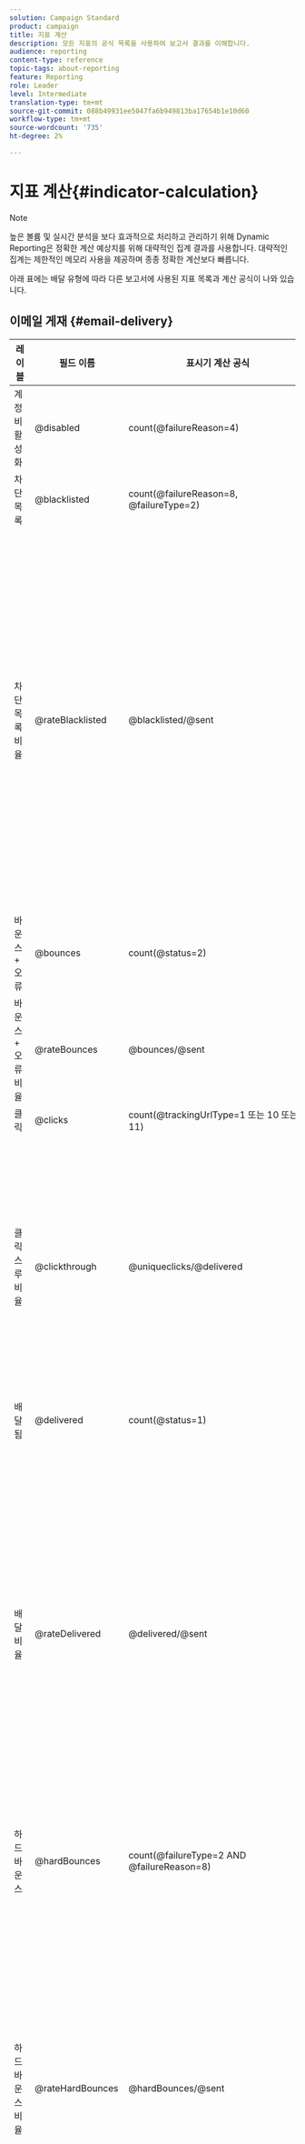 ```yaml
---
solution: Campaign Standard
product: campaign
title: 지표 계산
description: 모든 지표의 공식 목록을 사용하여 보고서 결과를 이해합니다.
audience: reporting
content-type: reference
topic-tags: about-reporting
feature: Reporting
role: Leader
level: Intermediate
translation-type: tm+mt
source-git-commit: 088b49931ee5047fa6b949813ba17654b1e10d60
workflow-type: tm+mt
source-wordcount: '735'
ht-degree: 2%

---
```



# 지표 계산{#indicator-calculation}

>[!NOTE]
>
>높은 볼륨 및 실시간 분석을 보다 효과적으로 처리하고 관리하기 위해 Dynamic Reporting은 정확한 계산 예상치를 위해 대략적인 집계 결과를 사용합니다. 대략적인 집계는 제한적인 메모리 사용을 제공하며 종종 정확한 계산보다 빠릅니다.

아래 표에는 배달 유형에 따라 다른 보고서에 사용된 지표 목록과 계산 공식이 나와 있습니다.

## 이메일 게재 {#email-delivery}

<table> 
 <thead> 
  <tr> 
   <th> <strong>레이블</strong> <br /> </th> 
   <th> <strong>필드 이름</strong> <br /> </th> 
   <th> <strong>표시기 계산 공식</strong> <br /> </th> 
   <th> <strong>댓글</strong><br /> </th> 
  </tr> 
 </thead> 
 <tbody> 
  <tr> 
   <td> 계정 비활성화<br /> </td> 
   <td> @disabled<br /> </td> 
   <td> count(@failureReason=4)<br /> </td> 
   <td> </td> 
  </tr> 
  <tr> 
   <td> 차단 목록<br /> </td> 
   <td> @blacklisted<br /> </td> 
   <td> count(@failureReason=8, @failureType=2)<br /> </td> 
   <td> </td> 
  </tr> 
  <tr> 
   <td> 차단 목록 비율<br /> </td> 
   <td> @rateBlacklisted<br /> </td> 
   <td> @blacklisted/@sent<br /> </td> 
   <td> 비율 계산의 분모는 전송 횟수(배달됨 + 바운스 수)를 기반으로 합니다.<br /> </td> 
  </tr> 
  <tr> 
   <td> 바운스 + 오류<br /> </td> 
   <td> @bounces<br /> </td> 
   <td> count(@status=2)<br /> </td> 
   <td> </td> 
  </tr> 
  <tr> 
   <td> 바운스 + 오류 비율<br /> </td> 
   <td> @rateBounces<br /> </td> 
   <td> @bounces/@sent<br /> </td> 
   <td> </td> 
  </tr> 
  <tr> 
   <td> 클릭<br /> </td> 
   <td> @clicks<br /> </td> 
   <td> count(@trackingUrlType=1 또는 10 또는 11)<br /> </td> 
   <td> </td> 
  </tr> 
  <tr> 
   <td> 클릭스루 비율<br /> </td> 
   <td> @clickthrough<br /> </td> 
   <td> @uniqueclicks/@delivered<br /> </td> 
   <td> 비율 계산의 분모는 [배달됨]만 기반으로 합니다.<br /> </td> 
  </tr> 
  <tr> 
   <td> 배달됨<br /> </td> 
   <td> @delivered<br /> </td> 
   <td> count(@status=1)<br /> </td> 
   <td> </td> 
  </tr> 
  <tr> 
   <td> 배달 비율<br /> </td> 
   <td> @rateDelivered<br /> </td> 
   <td> @delivered/@sent<br /> </td> 
   <td> 비율 계산의 분모는 전송 횟수(배달됨 + 바운스 수)를 기반으로 합니다.<br /> </td> 
  </tr> 
  <tr> 
   <td> 하드 바운스<br /> </td> 
   <td> @hardBounces<br /> </td> 
   <td> count(@failureType=2 AND @failureReason=8)<br /> </td> 
   <td> </td> 
  </tr> 
  <tr> 
   <td> 하드 바운스 비율<br /> </td> 
   <td> @rateHardBounces<br /> </td> 
   <td> @hardBounces/@sent<br /> </td> 
   <td> 비율 계산의 분모는 전송 횟수(배달됨 + 바운스 수)를 기반으로 합니다.<br /> </td> 
  </tr> 
  <tr> 
   <td> 잘못된 도메인<br /> </td> 
   <td> @invalidDomain<br /> </td> 
   <td> count(@failureReason=2)<br /> </td> 
   <td> </td> 
  </tr> 
  <tr> 
   <td> 사서함 전체<br /> </td> 
   <td> @mailBoxFull<br /> </td> 
   <td> count(@failureReason=5)<br /> </td> 
   <td> </td> 
  </tr> 
  <tr> 
   <td> 미러 페이지<br /> </td> 
   <td> @mirrorPage<br /> </td> 
   <td> count(@trackingUrlType=6)<br /> </td> 
   <td> 비율 계산의 분모는 [배달됨]만 기반으로 합니다.<br /> </td> 
  </tr> 
  <tr> 
   <td> 미러 페이지 속도<br /> </td> 
   <td> @rateMirrorPage<br /> </td> 
   <td> @mirrorPage/@delivered<br /> </td> 
   <td> </td> 
  </tr> 
  <tr> 
   <td> 연결되지 않음<br /> </td> 
   <td> @notConnected<br /> </td> 
   <td> count(@failureReason=6)<br /> </td> 
   <td> </td> 
  </tr> 
  <tr> 
   <td> 열기<br /> </td> 
   <td> @uniqueOpens<br /> </td> 
   <td> count(@trackingUrlType=2 + unique(@trackingUrlType=1,2,3,6,10,11) - unique(@trackingUrlType=2))<br /> </td> 
   <td> </td> 
  </tr> 
  <tr> 
   <td> 열기 속도<br /> </td> 
   <td> @rateOpens<br /> </td> 
   <td> @opens/@delivered<br /> </td> 
   <td> 비율 계산의 분모는 [배달됨]만 기반으로 합니다.<br /> </td> 
  </tr> 
  <tr> 
   <td> 격리<br /> </td> 
   <td> @quarantine<br /> </td> 
   <td> isQuarantine=true<br /> </td> 
   <td> </td> 
  </tr> 
  <tr> 
   <td> 격리 비율<br /> </td> 
   <td> @rateQuarantine<br /> </td> 
   <td> @quarantine/@sent<br /> </td> 
   <td> 비율 계산의 분모는 전송 횟수(배달됨 + 바운스 수)를 기반으로 합니다.<br /> </td> 
  </tr>
  <tr> 
   <td> 거부됨<br /> </td> 
   <td> @rejected<br /> </td> 
   <td> count(@failureReason=20, @failureType=2)<br /> </td> 
   <td> </td> 
  </tr> 
  <tr> 
   <td> 거부된 속도<br /> </td> 
   <td> @rateRejected<br /> </td> 
   <td> @rejected/@sent<br /> </td> 
   <td> 비율 계산의 분모는 전송 횟수(배달됨 + 바운스 수)를 기반으로 합니다.<br /> </td> 
  </tr> 
  <tr> 
   <td> 처리됨/전송됨<br /> </td> 
   <td> @sent<br /> </td> 
   <td> @delivered + @bounces<br /> </td> 
   <td> </td> 
  </tr> 
  <tr> 
   <td> 소프트 바운스<br /> </td> 
   <td> @softBounces<br /> </td> 
   <td> count(@failureType=1)<br /> </td> 
   <td> </td> 
  </tr> 
  <tr> 
   <td> 소프트 바운스 비율<br /> </td> 
   <td> @rateSoftBounces<br /> </td> 
   <td> @softBounces/@sent<br /> </td> 
   <td> 비율 계산의 분모는 전송 횟수(배달됨 + 바운스 수)를 기반으로 합니다.<br /> </td> 
  </tr> 
  <tr> 
   <td> 고유 클릭<br /> </td> 
   <td> @uniqueclicks<br /> </td> 
   <td> ThetaSketch 개념을 사용하여 고유 클릭 수를 계산합니다. 자세한 내용은 이 <a href="https://docs.adobe.com/content/help/en/campaign-standard/using/reporting/about-reporting/troubleshooting.html#unique-open-clicks-no-match">예</a>.<br />를 참조하십시오. </td> 
   <td> </td> 
  </tr> 
  <tr> 
   <td> 고유 열기<br /> </td> 
   <td> @uniqueopens<br /> </td> 
   <td> unique(@trackingUrlType=1,2,3,6,10,11)<br /> </td> 
   <td> </td> 
  </tr> 
  <tr> 
   <td> 연결할 수 없습니다. <br /> </td> 
   <td> @unreachable<br /> </td> 
   <td> count(@failureReason=3)<br /> </td> 
   <td> </td> 
  </tr> 
  <tr> 
   <td> 구독 취소<br /> </td> 
   <td> @unsubscribes<br /> </td> 
   <td> count(@trackingUrlType=3)<br /> </td> 
   <td> </td> 
  </tr> 
  <tr> 
   <td> 구독 취소 비율<br /> </td> 
   <td> @rateUnsubscribes<br /> </td> 
   <td> @unsubscribes/@delivered<br /> </td> 
   <td> 비율 계산의 분모는 [배달됨]만 기반으로 합니다.<br /> </td> 
  </tr> 
  <tr> 
   <td> 사용자 알 수 없음<br /> </td> 
   <td> @unknownUser<br /> </td> 
   <td> count(@failureReason=1)<br /> </td> 
   <td> </td> 
  </tr> 
 </tbody> 
</table>

## 푸시 알림 게재 {#push-notification-delivery}

<table> 
 <thead> 
  <tr> 
   <th> <strong>레이블</strong> <br /> </th> 
   <th> <strong>필드 이름</strong> <br /> </th> 
   <th> <strong>표시기 계산 공식</strong> <br /> </th> 
  </tr> 
 </thead> 
 <tbody> 
  <tr> 
   <td> 처리됨/전송됨<br /> </td> 
   <td> @sent<br /> </td> 
   <td> @count(status=sent)<br /> </td> 
  </tr> 
  <tr> 
   <td> 배달됨<br /> </td> 
   <td> @delivered<br /> </td> 
   <td> @count(status=delivered)<br /> </td> 
  </tr> 
  <tr> 
   <td> 배달 비율<br /> </td> 
   <td> @rateDelivered<br /> </td> 
   <td> (@delivered/@sent)*100<br /> </td> 
  </tr> 
  <tr> 
   <td> 바운스 + 오류 비율<br /> </td> 
   <td> @rateBounces<br /> </td> 
   <td> (@delivered/@sent)*100<br /> </td> 
  </tr> 
  <tr> 
   <td> 열기<br /> </td> 
   <td> @opens<br /> </td> 
   <td> @count(status=open)<br /> </td> 
  </tr> 
  <tr> 
   <td> 열기 속도<br /> </td> 
   <td> @rateOpens<br /> </td> 
   <td> (@opens/@delivered)*100<br /> </td> 
  </tr> 
  <tr> 
   <td> 고유 열기<br /> </td> 
   <td> @uniqueopens<br /> </td> 
   <td> 고유 열기 횟수는 고유한 RecipientIds의 ThetaSketch 개념을 사용하여 계산됩니다. 자세한 내용은 이 <a href="https://docs.adobe.com/content/help/en/campaign-standard/using/reporting/about-reporting/troubleshooting.html#unique-open-clicks-no-match">예</a>.<br />를 참조하십시오. </td> 
  </tr> 
  <tr> 
   <td> 노출 횟수<br /> </td> 
   <td> @impressions<br /> </td> 
   <td> @count(status=delivered)<br /> </td> 
  </tr> 
  <tr> 
   <td> 고유 노출 횟수<br /> </td> 
   <td> @uniqueimpressions<br /> </td> 
   <td> @unique(@count(status=view)<br /> </td> 
  </tr> 
  <tr> 
   <td> 클릭<br /> </td> 
   <td> @clicks<br /> </td> 
   <td> @count(status=interact)<br /> </td> 
  </tr> 
  <tr> 
   <td> 고유 클릭<br /> </td> 
   <td> @uniqueclicks<br /> </td> 
   <td> ThetaSketch 개념을 사용하여 고유 클릭 수를 계산합니다. 자세한 내용은 이 <a href="https://docs.adobe.com/content/help/en/campaign-standard/using/reporting/about-reporting/troubleshooting.html#unique-open-clicks-no-match">예</a>.<br />를 참조하십시오. </td> 
  </tr> 
  <tr> 
   <td> 클릭스루 비율<br /> </td> 
   <td> @clickthrough<br /> </td> 
   <td> (@interact/@delivered)*100<br /> </td> 
  </tr> 
 </tbody> 
</table>

## 인앱 게재 {#in-app-delivery}

<table> 
 <thead> 
  <tr> 
   <th> <strong>레이블</strong> <br /> </th> 
   <th> <strong>필드 이름</strong> <br /> </th> 
   <th> <strong>표시기 계산 공식</strong> <br /> </th> 
   <th> <strong>댓글</strong><br /> </th> 
  </tr> 
 </thead> 
 <tbody> 
  <tr> 
   <td> 처리됨/전송됨<br /> </td> 
   <td> @sent<br /> </td> 
   <td> @count(status=sent)<br /> </td> 
   <td> sent=delivered<br /> </td> 
  </tr> 
  <tr> 
   <td> 배달됨<br /> </td> 
   <td> @delivered<br /> </td> 
   <td> @count(status=delivered)<br /> </td> 
   <td> deliver=sent<br /> </td> 
  </tr> 
  <tr> 
   <td> 노출 횟수<br /> </td> 
   <td> @impressions<br /> </td> 
   <td> @count(status=view) 또는 @count(status=button 1 클릭 + 단추 2 클릭 + 무시)<br /> </td> 
   <td> </td> 
  </tr> 
  <tr> 
   <td> 고유 노출 횟수<br /> </td> 
   <td> @uniqueimpressions<br /> </td> 
   <td> @unique(@count(status=view)<br /> </td> 
   <td> 캠페인 프로필(inAppProfile)</span> 템플릿을 기반으로 한 <span class="uicontrol">Target 사용자의 경우 사용자 = 수신자 ID입니다.<br /> 모바일 앱(inAppBroadcast)의 모든 사용자 <span class="uicontrol">와 모바일 프로파일(inApp) </span> 템플릿을 기반으로 한  <span class="uicontrol"> </span> Target 사용자를 Target의 경우 사용자, 모바일 앱 및 디바이스의 고유한 조합을 나타내는 사용자 = MC Id 또는 동등<br /> </span></td> 
  </tr> 
  <tr> 
   <td> 인앱 클릭 <br /> </td> 
   <td> @inappclicks<br /> </td> 
   <td> @count (status=click)<br /> </td> 
   <td> </td> 
  </tr> 
  <tr> 
   <td> 고유 인앱 클릭<br /> </td> 
   <td> @uniqueinapp<br /> </td> 
   <td> @unique(@count (status=clicks)<br /> </td> 
   <td> 캠페인 프로필(inAppProfile)</span> 템플릿을 기반으로 한 <span class="uicontrol">Target 사용자의 경우 사용자 = 수신자 ID입니다.<br /> 모바일 앱(inAppBroadcast)의 모든 사용자 <span class="uicontrol">와 모바일 프로파일(inApp) </span> 템플릿을 기반으로 한  <span class="uicontrol"> </span> Target 사용자를 Target의 경우 사용자, 모바일 앱 및 디바이스의 고유한 조합을 나타내는 사용자 = MC Id 또는 동등<br /> </span></td> 
  </tr> 
  <tr> 
   <td> 인앱 클릭스루 비율<br /> </td> 
   <td> @inappclickthrough<br /> </td> 
   <td> 단추 1 또는 단추 2/총 노출 횟수*100<br />에 대한 총 클릭 수 </td> 
   <td> </td> 
  </tr> 
  <tr> 
   <td> 인앱 해지<br /> </td> 
   <td> @dismissal<br /> </td> 
   <td> @count (status=close)<br /> </td> 
   <td> </td> 
  </tr> 
  <tr> 
   <td> 고유한 인앱 무시<br /> </td> 
   <td> @uniquedismissal<br /> </td> 
   <td> @unique(@count (status=close))<br /> </td> 
   <td> 캠페인 프로필(inAppProfile)</span> 템플릿을 기반으로 한 <span class="uicontrol">Target 사용자의 경우 사용자 = 수신자 ID입니다.<br /> 모바일 앱(inAppBroadcast)의 모든 사용자 <span class="uicontrol">와 모바일 프로파일(inApp) </span> 템플릿을 기반으로 한  <span class="uicontrol"> </span> Target 사용자를 Target의 경우 사용자, 모바일 앱 및 디바이스의 고유한 조합을 나타내는 사용자 = MC Id 또는 동등<br /> </span></td> 
  </tr> 
  <tr> 
   <td> 인앱 해촉률<br /> </td> 
   <td> @dismissalrate<br /> </td> 
   <td> 전체 닫기/총 노출 수*100<br /> </td> 
   <td> </td> 
  </tr> 
 </tbody> 
</table>

